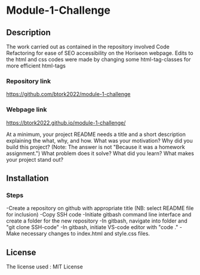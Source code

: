 # Module-1-Challenge


## Description 

The work carried out as contained in the repository involved Code Refactoring for ease of SEO accessibility on the Horiseon webpage.
Edits to the html and css codes were made by changing some html-tag-classes for more efficient html-tags 


### Repository link

https://github.com/btork2022/module-1-challenge


### Webpage link

https://btork2022.github.io/module-1-challenge/

At a minimum, your project README needs a title and a short description explaining the what, why, and how. What was your motivation? Why did you build this project? (Note: The answer is not "Because it was a homework assignment.") What problem does it solve? What did you learn? What makes your project stand out? 




## Installation


### Steps
-Create a repository on github with appropriate title (NB: select README file for inclusion)
-Copy SSH code
-Initiate gitbash command line interface and create a folder for the new repository
-In gitbash, navigate into folder and "git clone SSH-code" 
-In gitbash, initiate VS-code editor with "code ."
-Make necessary changes to index.html and style.css files.




## License

The license used : MIT License 


